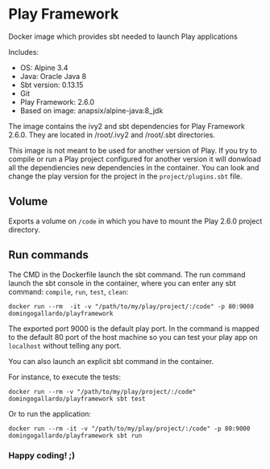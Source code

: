 # Play Framework 

Docker image which provides sbt needed to launch Play applications

Includes: 

- OS: Alpine 3.4
- Java: Oracle Java 8
- Sbt version: 0.13.15
- Git
- Play Framework: 2.6.0
- Based on image: anapsix/alpine-java:8_jdk

The image contains the ivy2 and sbt dependencies for Play Framework 2.6.0. They are located in /root/.ivy2 and /root/.sbt directories. 

This image is not meant to be used for another version of Play. If you try to compile or run a Play project configured for another version it will donwload all the dependiencies new dependencies in the container. You can look and change the play version for the project in the `project/plugins.sbt` file.

## Volume

Exports a volume on `/code` in which you have to mount the Play 2.6.0 project directory.


## Run commands

The CMD in the Dockerfile launch the sbt command. The run command launch the sbt console in the container, where you can enter any sbt command: `compile`, `run`, `test`, `clean`:

```
docker run --rm  -it -v "/path/to/my/play/project/:/code" -p 80:9000 domingogallardo/playframework
```

The exported port 9000 is the default play port. In the command is mapped to the default 80 port of the host machine so you can test your play app on `localhost` without telling any port.

You can also launch an explicit sbt command in the container. 

For instance, to execute the tests:

```
docker run --rm -v "/path/to/my/play/project/:/code" domingogallardo/playframework sbt test
```

Or to run the application:

```
docker run --rm -it -v "/path/to/my/play/project/:/code" -p 80:9000 domingogallardo/playframework sbt run
```


### Happy coding! ;)
